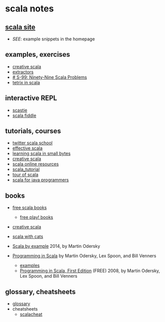 

# scala notes

## [scala site](https://www.scala-lang.org/)
+ *SEE*: example snippets in the homepage 


## examples, exercises

+ [creative scala](https://www.creativescala.org/creative-scala.html)
+ [extractors](https://www.scala-lang.org/old/node/112)
+ [# S-99: Ninety-Nine Scala Problems](http://aperiodic.net/phil/scala/s-99/)
+ [tetrix in scala](http://eed3si9n.com/tetrix-in-scala/)

	
## interactive REPL

+ [scastie](https://scastie.scala-lang.org/)
+ [scala fiddle](https://scalafiddle.io/)

## tutorials, courses
+ [twitter scala school](http://twitter.github.io/scala_school/)
+ [effective scala](https://twitter.github.io/effectivescala/)
+ [learning scala in small bytes](http://matt.might.net/articles/learning-scala-in-small-bites/)
 + [creative scala](https://www.creativescala.org/creative-scala.html)
+ [scala online resources](https://docs.scala-lang.org/learn.html)
+ [scala_tutorial](https://www.scala-exercises.org/scala_tutorial/terms_and_types)
+ [tour of scala]( https://docs.scala-lang.org/tour/tour-of-scala.html)
+ [scala for java programmers](https://docs.scala-lang.org/tutorials/scala-for-java-programmers.html)



## books

+ [free scala books](https://github.com/EbookFoundation/free-programming-books/blob/master/free-programming-books.md#scala)
	+ [free play! books](https://github.com/EbookFoundation/free-programming-books/blob/master/free-programming-books.md#play-scala)

+ [creative scala](https://www.creativescala.org/creative-scala.epub)
+ [scala with cats](https://books.underscore.io/scala-with-cats/scala-with-cats.epub)

+ [Scala by example](https://www.scala-lang.org/docu/files/ScalaByExample.pdf)
2014, by Martin Odersky

+ [Programming in Scala](https://booksites.artima.com/programming_in_scala)
	by Martin Odersky, Lex Spoon, and Bill Venners
	- [examples](https://booksites.artima.com/programming_in_scala/examples/)
	- [Programming in Scala, First Edition](https://www.artima.com/pins1ed/) (FREE)
	2008, by Martin Odersky, Lex Spoon, and Bill Venners


## glossary, cheatsheets
+ [glossary](https://docs.scala-lang.org/glossary/index.html)
+ cheatsheets
	- [scalacheat](https://docs.scala-lang.org/cheatsheets/index.html)

<!--stackedit_data:
eyJoaXN0b3J5IjpbMTc3OTEzNjQ0LDE5ODU2ODExNywtODE4ND
UxODkwXX0=
-->